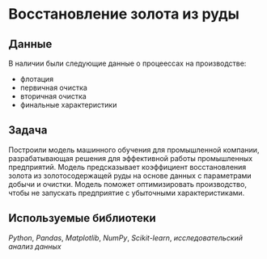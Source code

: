 # Восстановление золота из руды


## Данные

В наличии были следующие данные о процеессах на производстве:
- флотация
- первичная очистка
- вторичная очистка
- финальные характеристики
## Задача

Построили модель машинного обучения для промышленной компании, разрабатывающая решения для эффективной работы промышленных предприятий. Модель предсказывает коэффициент восстановления золота из золотосодержащей руды на основе данных с параметрами добычи и очистки. Модель поможет оптимизировать производство, чтобы не запускать предприятие с убыточными характеристиками. 

## Используемые библиотеки
*Python*, *Pandas*, *Matplotlib*, *NumPy*, *Scikit-learn*, *исследовательский анализ данных*
